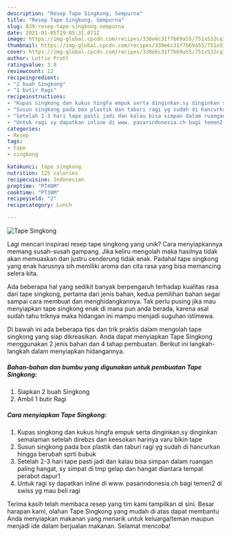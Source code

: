 ```yaml
---
description: "Resep Tape Singkong, Sempurna"
title: "Resep Tape Singkong, Sempurna"
slug: 839-resep-tape-singkong-sempurna
date: 2021-01-05T19:05:31.071Z
image: https://img-global.cpcdn.com/recipes/330e6c31f7b69a55/751x532cq70/tape-singkong-foto-resep-utama.jpg
thumbnail: https://img-global.cpcdn.com/recipes/330e6c31f7b69a55/751x532cq70/tape-singkong-foto-resep-utama.jpg
cover: https://img-global.cpcdn.com/recipes/330e6c31f7b69a55/751x532cq70/tape-singkong-foto-resep-utama.jpg
author: Lottie Pratt
ratingvalue: 3.8
reviewcount: 12
recipeingredient:
- "2 buah Singkong"
- "1 butir Ragi"
recipeinstructions:
- "Kupas singkong dan kukus hingfa empuk serta dinginkan.sy dinginkan semalaman setelah direbzs dan keesokan harinya varu bikin tape"
- "Susun singkong pada box plastik dan taburi ragi yg sudah di hancurkan hingga berubah sprti bubuk"
- "Setelah 2-3 hari tape pasti jadi dan kalau bisa simpan dalam ruangan paling hangat, sy simpat di tmp gelap dan hangat diantara tempat perabot dapur1"
- "Untuk ragi sy dapatkan inline di www. pasarindonesia.ch bagi temen2 di swiss yg mau beli ragi"
categories:
- Resep
tags:
- tape
- singkong

katakunci: tape singkong 
nutrition: 125 calories
recipecuisine: Indonesian
preptime: "PT40M"
cooktime: "PT38M"
recipeyield: "2"
recipecategory: Lunch

---
```



![Tape Singkong](https://img-global.cpcdn.com/recipes/330e6c31f7b69a55/751x532cq70/tape-singkong-foto-resep-utama.jpg)

Lagi mencari inspirasi resep tape singkong yang unik? Cara menyiapkannya memang susah-susah gampang. Jika keliru mengolah maka hasilnya tidak akan memuaskan dan justru cenderung tidak enak. Padahal tape singkong yang enak harusnya sih memiliki aroma dan cita rasa yang bisa memancing selera kita.



Ada beberapa hal yang sedikit banyak berpengaruh terhadap kualitas rasa dari tape singkong, pertama dari jenis bahan, kedua pemilihan bahan segar sampai cara membuat dan menghidangkannya. Tak perlu pusing jika mau menyiapkan tape singkong enak di mana pun anda berada, karena asal sudah tahu triknya maka hidangan ini mampu menjadi suguhan istimewa.


Di bawah ini ada beberapa tips dan trik praktis dalam mengolah tape singkong yang siap dikreasikan. Anda dapat menyiapkan Tape Singkong menggunakan 2 jenis bahan dan 4 tahap pembuatan. Berikut ini langkah-langkah dalam menyiapkan hidangannya.

<!--inarticleads1-->

##### Bahan-bahan dan bumbu yang digunakan untuk pembuatan Tape Singkong:

1. Siapkan 2 buah Singkong
1. Ambil 1 butir Ragi




<!--inarticleads2-->

##### Cara menyiapkan Tape Singkong:

1. Kupas singkong dan kukus hingfa empuk serta dinginkan.sy dinginkan semalaman setelah direbzs dan keesokan harinya varu bikin tape
1. Susun singkong pada box plastik dan taburi ragi yg sudah di hancurkan hingga berubah sprti bubuk
1. Setelah 2-3 hari tape pasti jadi dan kalau bisa simpan dalam ruangan paling hangat, sy simpat di tmp gelap dan hangat diantara tempat perabot dapur1
1. Untuk ragi sy dapatkan inline di www. pasarindonesia.ch bagi temen2 di swiss yg mau beli ragi




Terima kasih telah membaca resep yang tim kami tampilkan di sini. Besar harapan kami, olahan Tape Singkong yang mudah di atas dapat membantu Anda menyiapkan makanan yang menarik untuk keluarga/teman maupun menjadi ide dalam berjualan makanan. Selamat mencoba!
